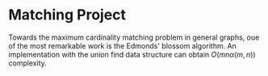 # Matching Project

Towards the maximum cardinality matching problem in general graphs, oue of the most remarkable work is the Edmonds' blossom algorithm. An implementation with the union find data structure can obtain $O(mn\alpha(m,n))$ complexity. 